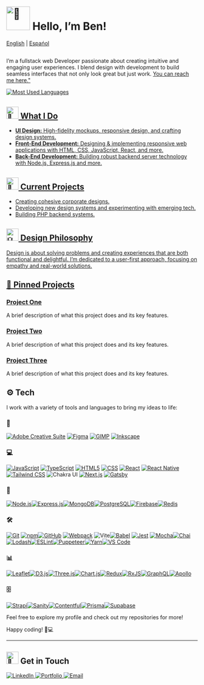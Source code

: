 # <img src="https://fonts.gstatic.com/s/e/notoemoji/latest/1f44b/512.gif" alt="👋" width="62" height="62"> Hello, I’m Ben!
<a href="https://github.com/noodlebenji2960">English</a> | <a href="https://github.com/noodlebenji2960/noodlebenji2960/blob/main/README-es.md">Espańol</a>
##


I’m a fullstack web Developer passionate about creating intuitive and engaging user experiences. I blend design with development to build seamless interfaces that not only look great but just work. <a href="#-get-in-touch">You can reach me here."

![Most Used Languages](https://github-readme-stats.vercel.app/api/top-langs/?username=noodlebenji2960)

## <img src="https://fonts.gstatic.com/s/e/notoemoji/latest/1f31f/512.gif" alt="🌟" width="32" height="32"> What I Do
- **UI Design:** High-fidelity mockups, responsive design, and crafting design systems.
- **Front-End Development:** Designing & implementing responsive web applications with HTML, CSS, JavaScript, React, and more.
- **Back-End Development:** Building robust backend server technology with Node.js, Express.js and more.

## <img src="https://fonts.gstatic.com/s/e/notoemoji/latest/1f680/512.gif" alt="🚀" width="32" height="32"> Current Projects
- Creating cohesive corporate designs.
- Developing new design systems and experimenting with emerging tech.
- Building PHP backend systems.

## <img src="https://fonts.gstatic.com/s/e/notoemoji/latest/1f4a1/512.gif" alt="💡" width="32" height="32"> Design Philosophy
Design is about solving problems and creating experiences that are both functional and delightful. I’m dedicated to a user-first approach, focusing on empathy and real-world solutions.

## 📌 Pinned Projects

### [Project One](https://github.com/your-username/project-one)
A brief description of what this project does and its key features.

### [Project Two](https://github.com/your-username/project-two)
A brief description of what this project does and its key features.

### [Project Three](https://github.com/your-username/project-three)
A brief description of what this project does and its key features.

## ⚙ Tech
I work with a variety of tools and languages to bring my ideas to life:

### 🎨 
[![Adobe Creative Suite](https://img.shields.io/badge/-Adobe_Creative_Suite-FF0000?logo=adobe&logoColor=white)](https://www.adobe.com/creative.html) [![Figma](https://img.shields.io/badge/-Figma-0ACF83?logo=figma&logoColor=white)](https://www.figma.com/) [![GIMP](https://img.shields.io/badge/-GIMP-D43F2F?logo=gimp&logoColor=white)](https://www.gimp.org/) [![Inkscape](https://img.shields.io/badge/-Inkscape-000000?logo=inkscape&logoColor=white)](https://inkscape.org/)

### 💻 
[![JavaScript](https://img.shields.io/badge/-JavaScript-F7DF1E?logo=javascript&logoColor=white)](https://developer.mozilla.org/en-US/docs/Web/JavaScript) 
[![TypeScript](https://img.shields.io/badge/-TypeScript-007ACC?logo=typescript&logoColor=white)](https://www.typescriptlang.org/) 
[![HTML5](https://img.shields.io/badge/-HTML5-E34F26?logo=html5&logoColor=white)](https://developer.mozilla.org/en-US/docs/Web/HTML) 
[![CSS](https://img.shields.io/badge/-CSS-1572B6?logo=css3&logoColor=white)](https://developer.mozilla.org/en-US/docs/Web/CSS) 
[![React](https://img.shields.io/badge/-React-61DAFB?logo=react&logoColor=white)](https://reactjs.org/) 
[![React Native](https://img.shields.io/badge/-React_Native-61DAFB?logo=react&logoColor=white)](https://reactnative.dev/)
[![Tailwind CSS](https://img.shields.io/badge/-Tailwind_CSS-06B6D4?logo=tailwindcss&logoColor=white)](https://tailwindcss.com/)
![Chakra UI](https://img.shields.io/badge/Chakra%20UI-v1.6.5-teal?style=flat&logo=chakraui)
[![Next.js](https://img.shields.io/badge/-Next.js-000000?logo=next.js&logoColor=white)](https://nextjs.org/)
[![Gatsby](https://img.shields.io/badge/-Gatsby-663399?logo=gatsby&logoColor=white)](https://www.gatsbyjs.com/)

### 🔧 
[![Node.js](https://img.shields.io/badge/-Node.js-339933?logo=node.js&logoColor=white)](https://nodejs.org/)[![Express.js](https://img.shields.io/badge/-Express.js-000000?logo=express&logoColor=white)](https://expressjs.com/)[![MongoDB](https://img.shields.io/badge/-MongoDB-47A248?logo=mongodb&logoColor=white)](https://www.mongodb.com/)[![PostgreSQL](https://img.shields.io/badge/-PostgreSQL-4169E1?logo=postgresql&logoColor=white)](https://www.postgresql.org/)[![Firebase](https://img.shields.io/badge/-Firebase-FFCA28?logo=firebase&logoColor=white)](https://firebase.google.com/)[![Redis](https://img.shields.io/badge/-Redis-D82C20?logo=redis&logoColor=white)](https://redis.io/)

### 🛠 
[![Git](https://img.shields.io/badge/-Git-F05032?logo=git&logoColor=white)](https://git-scm.com/) [![npm](https://img.shields.io/badge/npm-CB3837?logo=npm&logoColor=white)](https://www.npmjs.com/)[![GitHub](https://img.shields.io/badge/-GitHub-181717?logo=github&logoColor=white)](https://github.com/) [![Webpack](https://img.shields.io/badge/-Webpack-8DD6F9?logo=webpack&logoColor=white)](https://webpack.js.org/) ![Vite](https://img.shields.io/badge/Vite-v4.0.0-f05a28?style=flat&logo=vite)[![Babel](https://img.shields.io/badge/-Babel-F9DC3E?logo=babel&logoColor=white)](https://babeljs.io/) [![Jest](https://img.shields.io/badge/-Jest-C21325?logo=jest&logoColor=white)](https://jestjs.io/) [![Mocha](https://img.shields.io/badge/-Mocha-8D6748?logo=mocha&logoColor=white)](https://mochajs.org/)[![Chai](https://img.shields.io/badge/-Chai-A30701?logo=chai&logoColor=white)](https://www.chaijs.com/)[![Lodash](https://img.shields.io/badge/-Lodash-3492FF?logo=lodash&logoColor=white)](https://lodash.com/)[![ESLint](https://img.shields.io/badge/-ESLint-4B32C3?logo=eslint&logoColor=white)](https://eslint.org/)[![Puppeteer](https://img.shields.io/badge/-Puppeteer-00BFFF?logo=puppeteer&logoColor=white)](https://pptr.dev/)[![Yarn](https://img.shields.io/badge/Yarn-2C8EBB?logo=yarn&logoColor=white)](https://yarnpkg.com/)[![VS Code](https://img.shields.io/badge/Visual%20Studio%20Code-007ACC?logo=visual-studio-code&logoColor=white)](https://code.visualstudio.com/)

### 📊 
[![Leaflet](https://img.shields.io/badge/-Leaflet-28A745?logo=leaflet&logoColor=white)](https://leafletjs.com/)[![D3.js](https://img.shields.io/badge/-D3.js-F9A03C?logo=d3.js&logoColor=white)](https://d3js.org/)[![Three.js](https://img.shields.io/badge/-Three.js-000000?logo=three.js&logoColor=white)](https://threejs.org/)[![Chart.js](https://img.shields.io/badge/-Chart.js-F1E05A?logo=chart.js&logoColor=white)](https://www.chartjs.org/)[![Redux](https://img.shields.io/badge/-Redux-764ABC?logo=redux&logoColor=white)](https://redux.js.org/)[![RxJS](https://img.shields.io/badge/-RxJS-0288D1?logo=rxjs&logoColor=white)](https://rxjs.dev/)[![GraphQL](https://img.shields.io/badge/-GraphQL-E10098?logo=graphql&logoColor=white)](https://graphql.org/)[![Apollo](https://img.shields.io/badge/-Apollo-311C87?logo=apollo&logoColor=white)](https://www.apollographql.com/)

### 🗄 
[![Strapi](https://img.shields.io/badge/-Strapi-2F2D36?logo=strapi&logoColor=white)](https://strapi.io/)[![Sanity](https://img.shields.io/badge/-Sanity-FF6F00?logo=sanity&logoColor=white)](https://www.sanity.io/)[![Contentful](https://img.shields.io/badge/-Contentful-255F6B?logo=contentful&logoColor=white)](https://www.contentful.com/)[![Prisma](https://img.shields.io/badge/-Prisma-2D3748?logo=prisma&logoColor=white)](https://www.prisma.io/)[![Supabase](https://img.shields.io/badge/-Supabase-3ECF8E?logo=supabase&logoColor=white)](https://supabase.com/)



Feel free to explore my profile and check out my repositories for more!

Happy coding! 🎨💻

---

## <img src="https://fonts.gstatic.com/s/e/notoemoji/latest/1f48c/512.gif" alt="💌" width="32" height="32"> Get in Touch
<a href="https://www.linkedin.com/in/benjamin-chick-87b348302/">
    <img src="https://img.shields.io/badge/LinkedIn-Connect-blue?logo=linkedin&style=for-the-badge" alt="LinkedIn">
</a>
<a href="www.benjaminchick.com">
    <img src="https://img.shields.io/badge/Portfolio-View%20Portfolio-green?logo=portfolio&style=for-the-badge" alt="Portfolio">
</a>
<a href="mailto:info@benjaminchick.com">
    <img src="https://img.shields.io/badge/Email-Get%20in%20Touch-red?logo=gmail&style=for-the-badge" alt="Email">
</a>
